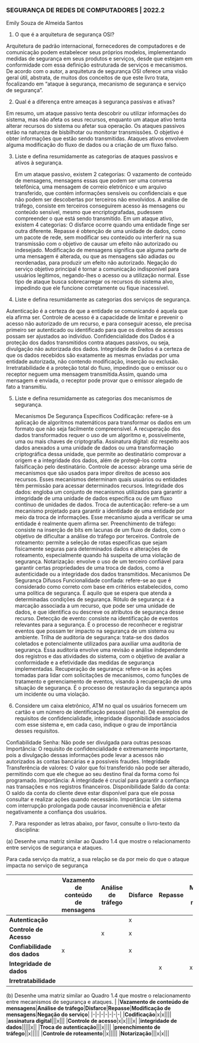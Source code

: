 ### SEGURANÇA DE REDES DE COMPUTADORES | 2022.2
Emily Souza de Almeida Santos

1. O que é a arquitetura de segurança OSI?

Arquitetura de padrão internacional, fornecedores de computadores e de comunicação podem estabelecer seus próprios modelos, implementando medidas de segurança em seus produtos e serviços, desde que estejam em conformidade com essa definição estruturada de serviços e mecanismos.
De acordo com o autor, a arquitetura de segurança OSI oferece uma visão geral útil, abstrata, de muitos dos conceitos de que este livro trata, focalizando em “ataque à segurança, mecanismo de segurança e serviço de segurança”.

2. Qual é a diferença entre ameaças à segurança passivas e ativas?

Em resumo, um ataque passivo tenta descobrir ou utilizar informações do sistema, mas não afeta os seus recursos, enquanto um ataque ativo tenta alterar recursos do sistema ou afetar sua operação.
Os ataques passivos estão na natureza de bisbilhotar ou monitorar transmissões. O objetivo é obter informações que estão sendo transmitidas.
Ataques ativos envolvem alguma modificação do fluxo de dados ou a criação de um fluxo falso.

3. Liste e defina resumidamente as categorias de ataques passivos e ativos à segurança.

	Em um ataque passivo, existem 2 categorias: 
O vazamento de conteúdo de mensagens, mensagens essas que podem ser uma conversa telefônica, uma mensagem de correio eletrônico e um arquivo transferido, que contém informações sensíveis ou confidenciais e que não podem ser descobertas por terceiros não envolvidos.
A análise de tráfego, consiste em terceiros conseguirem acesso às mensagens ou conteúdo sensível, mesmo que encriptografadas, pudessem compreender o que está sendo transmitido.
	Em um ataque ativo, existem 4 categorias:
O disfarce ocorre quando uma entidade finge ser outra diferente.
Repasse é obtenção de uma unidade de dados, como um pacote de rede, sem modificar seu conteúdo ou interferir na sua transmissão com o objetivo de causar um efeito não autorizado ou indesejado.
Modificação de mensagens significa que alguma parte de uma mensagem é alterada, ou que as mensagens são adiadas ou reordenadas, para produzir um efeito não autorizado.
Negação do serviço objetivo principal é tornar a comunicação indisponível para usuários legítimos, negando-lhes o acesso ou a utilização normal. Esse tipo de ataque busca sobrecarregar os recursos do sistema alvo, impedindo que ele funcione corretamente ou fique inacessível.

4. Liste e defina resumidamente as categorias dos serviços de segurança.

Autenticação é a certeza de que a entidade se comunicando é aquela que ela afirma ser.
Controle de acesso é a capacidade de limitar e prevenir o acesso não autorizado de um recurso, e para conseguir acesso, ele precisa primeiro ser autenticado ou identificado para que os direitos de acessos possam ser ajustados ao indivíduo. 
Confidencialidade dos Dados é a proteção dos dados transmitidos contra ataques passivos, ou seja, divulgação não autorizada dos dados.
Integridade de Dados é a certeza de que os dados recebidos são exatamente as mesmas enviadas por uma entidade autorizada, não contendo modificação, inserção ou exclusão.
Irretratabilidade é a  proteção total do fluxo, impedindo que o emissor ou o receptor neguem uma mensagem transmitida.Assim, quando uma mensagem é enviada, o receptor pode provar que o emissor alegado de fato a transmitiu.

5. Liste e defina resumidamente as categorias dos mecanismos de segurança.

	Mecanismos De Segurança Específicos
Codificação: refere-se à aplicação de algoritmos matemáticos para transformar os dados em um formato que não seja facilmente compreensível. A recuperação dos dados transformados requer o uso de um algoritmo e, possivelmente, uma ou mais chaves de criptografia.
Assinatura digital: diz respeito aos dados anexados a uma unidade de dados ou uma transformação criptográfica dessa unidade, que permite ao destinatário comprovar a origem e a integridade dos dados, além de protegê-los contra falsificação pelo destinatário.
Controle de acesso: abrange uma série de mecanismos que são usados para impor direitos de acesso aos recursos. Esses mecanismos determinam quais usuários ou entidades têm permissão para acessar determinados recursos.
Integridade dos dados: engloba um conjunto de mecanismos utilizados para garantir a integridade de uma unidade de dados específica ou de um fluxo contínuo de unidades de dados.
Troca de autenticação: refere-se a um mecanismo projetado para garantir a identidade de uma entidade por meio da troca de informações. Esse mecanismo ajuda a verificar se uma entidade é realmente quem afirma ser.
Preenchimento de tráfego: consiste na inserção de bits em lacunas de um fluxo de dados, com o objetivo de dificultar a análise do tráfego por terceiros.
Controle de roteamento: permite a seleção de rotas específicas que sejam fisicamente seguras para determinados dados e alterações de roteamento, especialmente quando há suspeita de uma violação de segurança.
Notarização: envolve o uso de um terceiro confiável para garantir certas propriedades de uma troca de dados, como a autenticidade ou a integridade dos dados transmitidos.
	Mecanismos De Segurança Difusos
Funcionalidade confiada: refere-se ao que é considerado como correto com base em critérios estabelecidos, como uma política de segurança. É aquilo que se espera que atenda a determinadas condições de segurança.
Rótulo de segurança: é a marcação associada a um recurso, que pode ser uma unidade de dados, e que identifica ou descreve os atributos de segurança desse recurso.
Detecção de evento: consiste na identificação de eventos relevantes para a segurança. É o processo de reconhecer e registrar eventos que possam ter impacto na segurança de um sistema ou ambiente.
Trilha de auditoria de segurança: trata-se dos dados coletados e potencialmente utilizados para auxiliar uma auditoria de segurança. Essa auditoria envolve uma revisão e análise independente dos registros e das atividades do sistema, com o objetivo de avaliar a conformidade e a efetividade das medidas de segurança implementadas.
Recuperação de segurança: refere-se às ações tomadas para lidar com solicitações de mecanismos, como funções de tratamento e gerenciamento de eventos, visando à recuperação de uma situação de segurança. É o processo de restauração da segurança após um incidente ou uma violação.

6. Considere um caixa eletrônico, ATM no qual os usuários fornecem um cartão e um número de identificação pessoal (senha). Dê exemplos de requisitos de confidencialidade, integridade disponibilidade associados com esse sistema e, em cada caso, indique o grau de importância desses requisitos.

Confiabilidade
Senha: Não pode ser divulgada para outras pessoas
Importância: O requisito de confidencialidade é extremamente importante, pois a divulgação dessas informações pode levar a acessos não autorizados às contas bancárias e a possíveis fraudes.
Integridade
Transferência de valores: O valor que foi transferido não pode ser alterado, permitindo com que ele chegue ao seu destino final da forma como foi programado.
Importância: A integridade é crucial para garantir a confiança nas transações e nos registros financeiros.
Disponibilidade
Saldo da conta: O saldo da conta do cliente deve estar disponível para que ele possa consultar e realizar ações quando necessário.
Importância: Um sistema com interrupção prolongada pode causar inconveniência e afetar negativamente a confiança dos usuários.

7. Para responder as letras abaixo, por favor, consulte o livro-texto da disciplina:

(a) Desenhe uma matriz similar ao Quadro 1.4 que mostre o relacionamento entre serviços de segurança e ataques.

Para cada serviço da matriz, a sua relação se da por meio do que o ataque impacta no serviço de segurança

| |**Vazamento de conteúdo de mensagens**|**Análise de tráfego**|**Disfarce**|**Repasse**|**Modificação de mensagens**|**Negação do serviço**|
|-|-|-|-|-|-|-|
|**Autenticação**|||x|||
|**Controle de Acesso**||x|x|||
|**Confiabilidade dos dados**|x||x||||
|**Integridade de dados**||||x|x||
|**Irretratabilidade**||||||x|

(b) Desenhe uma matriz similar ao Quadro 1.4 que mostre o relacionamento entre mecanismos de segurança e ataques.
| |**Vazamento de conteúdo de mensagens**|**Análise de tráfego**|**Disfarce**|**Repasse**|**Modificação de mensagens**|**Negação do serviço**|
|-|-|-|-|-|-|-|
|**Codificação**|x|x||||
|**assinatura digital**|||x|||
|**Controle de acesso**|x|x||||x|
|**integridade de dados**|||||x||
|**Troca de autenticação**|||x||||
|**preenchimento de tráfego**||x|||||
|**Controle de roteamento**||x|||||
|**Notarização**|||x|x|||